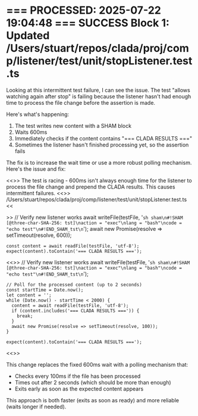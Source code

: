 === PROCESSED: 2025-07-22 19:04:48 ===
SUCCESS Block 1: Updated /Users/stuart/repos/clada/proj/comp/listener/test/unit/stopListener.test.ts
===

Looking at this intermittent test failure, I can see the issue. The test "allows watching again after stop" is failing because the listener hasn't had enough time to process the file change before the assertion is made.

Here's what's happening:

1. The test writes new content with a SHAM block
2. Waits 600ms 
3. Immediately checks if the content contains "=== CLADA RESULTS ==="
4. Sometimes the listener hasn't finished processing yet, so the assertion fails

The fix is to increase the wait time or use a more robust polling mechanism. Here's the issue and fix:

<<<EXPLANATION>>>
The test is racing - 600ms isn't always enough time for the listener to process the file change and prepend the CLADA results. This causes intermittent failures.
<<<FILE>>>
/Users/stuart/repos/clada/proj/comp/listener/test/unit/stopListener.test.ts
<<<SEARCH>>>
    // Verify new listener works
    await writeFile(testFile, '```sh sham\n#!SHAM [@three-char-SHA-256: tst]\naction = "exec"\nlang = "bash"\ncode = "echo test"\n#!END_SHAM_tst\n```');
    await new Promise(resolve => setTimeout(resolve, 600));
    
    const content = await readFile(testFile, 'utf-8');
    expect(content).toContain('=== CLADA RESULTS ===');
<<<REPLACE>>>
    // Verify new listener works
    await writeFile(testFile, '```sh sham\n#!SHAM [@three-char-SHA-256: tst]\naction = "exec"\nlang = "bash"\ncode = "echo test"\n#!END_SHAM_tst\n```');
    
    // Poll for the processed content (up to 2 seconds)
    const startTime = Date.now();
    let content = '';
    while (Date.now() - startTime < 2000) {
      content = await readFile(testFile, 'utf-8');
      if (content.includes('=== CLADA RESULTS ===')) {
        break;
      }
      await new Promise(resolve => setTimeout(resolve, 100));
    }
    
    expect(content).toContain('=== CLADA RESULTS ===');
<<<END>>>

This change replaces the fixed 600ms wait with a polling mechanism that:
- Checks every 100ms if the file has been processed
- Times out after 2 seconds (which should be more than enough)
- Exits early as soon as the expected content appears

This approach is both faster (exits as soon as ready) and more reliable (waits longer if needed).
